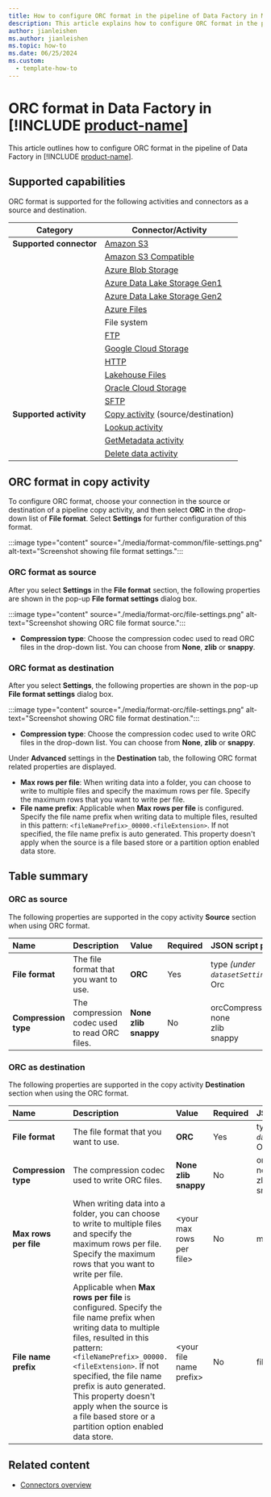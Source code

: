 ```yaml
---
title: How to configure ORC format in the pipeline of Data Factory in Microsoft Fabric
description: This article explains how to configure ORC format in the pipeline of Data Factory in Microsoft Fabric.
author: jianleishen
ms.author: jianleishen
ms.topic: how-to
ms.date: 06/25/2024
ms.custom:
  - template-how-to
---
```


# ORC format in Data Factory in [!INCLUDE [product-name](../includes/product-name.md)]

This article outlines how to configure ORC format in the pipeline of Data Factory in [!INCLUDE [product-name](../includes/product-name.md)].

## Supported capabilities

ORC format is supported for the following activities and connectors as a source and destination.

| Category | Connector/Activity |
|---|---|
| **Supported connector** | [Amazon S3](connector-amazon-s3-copy-activity.md) |
|  | [Amazon S3 Compatible](connector-amazon-s3-compatible-copy-activity.md) |
|  | [Azure Blob Storage](connector-azure-blob-storage-copy-activity.md) |
|  | [Azure Data Lake Storage Gen1](connector-azure-data-lake-storage-gen1-copy-activity.md) |
|  | [Azure Data Lake Storage Gen2](connector-azure-data-lake-storage-gen2-copy-activity.md)|
|  | [Azure Files](connector-azure-files-copy-activity.md)|
|  | File system |
|  | [FTP](connector-ftp-copy-activity.md) |
|  | [Google Cloud Storage](connector-google-cloud-storage-copy-activity.md) |
|  | [HTTP](connector-http-copy-activity.md)|
|  | [Lakehouse Files](connector-lakehouse-copy-activity.md)|
|  | [Oracle Cloud Storage](connector-oracle-cloud-storage-copy-activity.md)|
|  | [SFTP](connector-sftp-copy-activity.md)|
| **Supported activity** | [Copy activity](copy-data-activity.md) (source/destination) |
|  | [Lookup activity](lookup-activity.md) |
|  | [GetMetadata activity](get-metadata-activity.md) |
|  | [Delete data activity](delete-data-activity.md) |

## ORC format in copy activity

To configure ORC format, choose your connection in the source or destination of a pipeline copy activity, and then select **ORC** in the drop-down list of **File format**. Select **Settings** for further configuration of this format.

:::image type="content" source="./media/format-common/file-settings.png" alt-text="Screenshot showing file format settings.":::

### ORC format as source

After you select **Settings** in the **File format** section, the following properties are shown in the pop-up **File format settings** dialog box.

:::image type="content" source="./media/format-orc/file-settings.png" alt-text="Screenshot showing ORC file format source.":::

- **Compression type**: Choose the compression codec used to read ORC files in the drop-down list. You can choose from **None**, **zlib** or **snappy**.

### ORC format as destination

After you select **Settings**, the following properties are shown in the pop-up **File format settings** dialog box.

:::image type="content" source="./media/format-orc/file-settings.png" alt-text="Screenshot showing ORC file format destination.":::

- **Compression type**: Choose the compression codec used to write ORC files in the drop-down list. You can choose from **None**, **zlib** or **snappy**.

Under **Advanced** settings in the **Destination** tab, the following ORC format related properties are displayed.

- **Max rows per file**: When writing data into a folder, you can choose to write to multiple files and specify the maximum rows per file. Specify the maximum rows that you want to write per file.
- **File name prefix**: Applicable when **Max rows per file** is configured. Specify the file name prefix when writing data to multiple files, resulted in this pattern: `<fileNamePrefix>_00000.<fileExtension>`. If not specified, the file name prefix is auto generated. This property doesn't apply when the source is a file based store or a partition option enabled data store.

## Table summary

### ORC as source

The following properties are supported in the copy activity **Source** section when using ORC format.

|Name|Description|Value|Required|JSON script property|
|:---|:---|:---|:---|:---|
|**File format**|The file format that you want to use.|**ORC**|Yes|type *(under `datasetSettings`)*:<br>Orc|
|**Compression type**|The compression codec used to read ORC files.|**None**<br>**zlib**<br>**snappy**|No|orcCompressionCodec:<br>none<br>zlib<br>snappy|

### ORC as destination

The following properties are supported in the copy activity **Destination** section when using the ORC format.

|Name |Description |Value|Required |JSON script property |
|:---|:---|:---|:---|:---|
|**File format**|The file format that you want to use.|**ORC**|Yes|type *(under `datasetSettings`)*:<br>Orc|
|**Compression type**|The compression codec used to write ORC files.|**None**<br>**zlib**<br>**snappy**|No|orcCompressionCodec:<br>none<br>zlib<br>snappy|
|**Max rows per file**| When writing data into a folder, you can choose to write to multiple files and specify the maximum rows per file. Specify the maximum rows that you want to write per file.|\<your max rows per file> | No| maxRowsPerFile |
|**File name prefix**| Applicable when **Max rows per file** is configured. Specify the file name prefix when writing data to multiple files, resulted in this pattern: `<fileNamePrefix>_00000.<fileExtension>`. If not specified, the file name prefix is auto generated. This property doesn't apply when the source is a file based store or a partition option enabled data store.|\<your file name prefix> |No| fileNamePrefix|

## Related content

- [Connectors overview](connector-overview.md)

